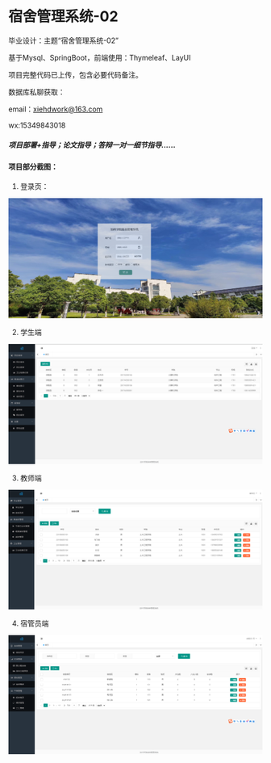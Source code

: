 # 宿舍管理系统-02

毕业设计：主题“宿舍管理系统-02”

基于Mysql、SpringBoot，前端使用：Thymeleaf、LayUI

项目完整代码已上传，包含必要代码备注。

数据库私聊获取：

email：xiehdwork@163.com

wx:15349843018


##### 项目部署+指导；论文指导；答辩一对一细节指导......


#### 项目部分截图：

1. 登录页：

![image.png](assets/image_login.png)

2. 学生端

![image.png](assets/image_s.png)

3. 教师端

![image.png](assets/image_t.png)

4. 宿管员端

![image.png](assets/image_d.png)
